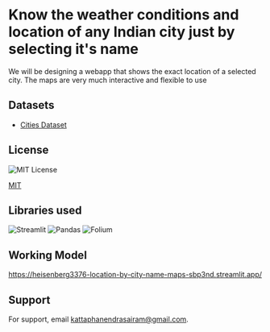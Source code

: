 # Know the weather conditions and location of any Indian city just by selecting it's name


We will be designing a webapp that shows the exact location of a selected city. The maps are very much interactive and flexible to use<br>





## Datasets

 - [Cities Dataset ](https://www.kaggle.com/datasets/parulpandey/indian-cities-database?select=Indian+Cities+Database.csv)



## License
![MIT License](https://img.shields.io/badge/License-MIT-green.svg)

[MIT](https://choosealicense.com/licenses/mit/)


## Libraries used
![Streamlit](https://cdn.analyticsvidhya.com/wp-content/uploads/2020/10/image4.jpg)
![Pandas](https://ashishthanki.github.io/static/9ff9acd6ae58a070105d75087de00329/a21d2/pandas_python_logo.avif)
![Folium](https://intro-to-code.readthedocs.io/en/latest/_images/folium.png)


## Working Model

https://heisenberg3376-location-by-city-name-maps-sbp3nd.streamlit.app/


## Support

For support, email kattaphanendrasairam@gmail.com.

